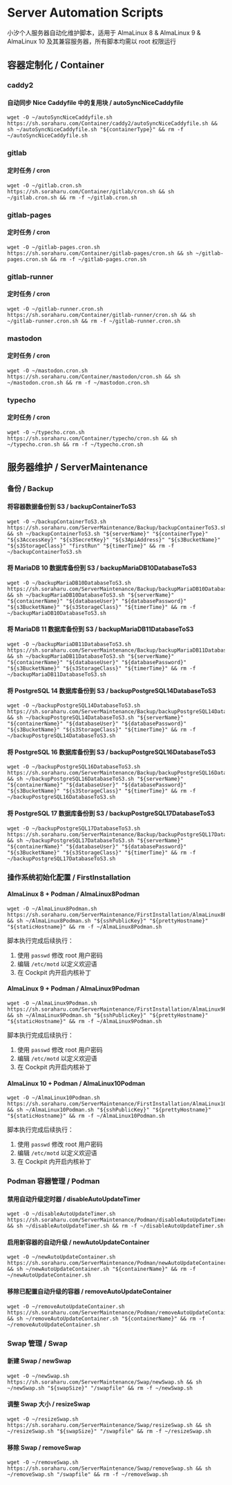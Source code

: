 # Server Automation Scripts

小汐个人服务器自动化维护脚本，适用于 AlmaLinux 8 & AlmaLinux 9 & AlmaLinux 10 及其兼容服务器，所有脚本均需以 root 权限运行

## 容器定制化 / Container

### caddy2

#### 自动同步 Nice Caddyfile 中的复用块 / autoSyncNiceCaddyfile

```shell
wget -O ~/autoSyncNiceCaddyfile.sh https://sh.soraharu.com/Container/caddy2/autoSyncNiceCaddyfile.sh && sh ~/autoSyncNiceCaddyfile.sh "${containerType}" && rm -f ~/autoSyncNiceCaddyfile.sh
```

### gitlab

#### 定时任务 / cron

```shell
wget -O ~/gitlab.cron.sh https://sh.soraharu.com/Container/gitlab/cron.sh && sh ~/gitlab.cron.sh && rm -f ~/gitlab.cron.sh
```

### gitlab-pages

#### 定时任务 / cron

```shell
wget -O ~/gitlab-pages.cron.sh https://sh.soraharu.com/Container/gitlab-pages/cron.sh && sh ~/gitlab-pages.cron.sh && rm -f ~/gitlab-pages.cron.sh
```

### gitlab-runner

#### 定时任务 / cron

```shell
wget -O ~/gitlab-runner.cron.sh https://sh.soraharu.com/Container/gitlab-runner/cron.sh && sh ~/gitlab-runner.cron.sh && rm -f ~/gitlab-runner.cron.sh
```

### mastodon

#### 定时任务 / cron

```shell
wget -O ~/mastodon.cron.sh https://sh.soraharu.com/Container/mastodon/cron.sh && sh ~/mastodon.cron.sh && rm -f ~/mastodon.cron.sh
```

### typecho

#### 定时任务 / cron

```shell
wget -O ~/typecho.cron.sh https://sh.soraharu.com/Container/typecho/cron.sh && sh ~/typecho.cron.sh && rm -f ~/typecho.cron.sh
```

## 服务器维护 / ServerMaintenance

### 备份 / Backup

#### 将容器数据备份到 S3 / backupContainerToS3

```shell
wget -O ~/backupContainerToS3.sh https://sh.soraharu.com/ServerMaintenance/Backup/backupContainerToS3.sh && sh ~/backupContainerToS3.sh "${serverName}" "${containerType}" "${s3AccessKey}" "${s3SecretKey}" "${s3ApiAddress}" "${s3BucketName}" "${s3StorageClass}" "firstRun" "${timerTime}" && rm -f ~/backupContainerToS3.sh
```

#### 将 MariaDB 10 数据库备份到 S3 / backupMariaDB10DatabaseToS3

```shell
wget -O ~/backupMariaDB10DatabaseToS3.sh https://sh.soraharu.com/ServerMaintenance/Backup/backupMariaDB10DatabaseToS3.sh && sh ~/backupMariaDB10DatabaseToS3.sh "${serverName}" "${containerName}" "${databaseUser}" "${databasePassword}" "${s3BucketName}" "${s3StorageClass}" "${timerTime}" && rm -f ~/backupMariaDB10DatabaseToS3.sh
```

#### 将 MariaDB 11 数据库备份到 S3 / backupMariaDB11DatabaseToS3

```shell
wget -O ~/backupMariaDB11DatabaseToS3.sh https://sh.soraharu.com/ServerMaintenance/Backup/backupMariaDB11DatabaseToS3.sh && sh ~/backupMariaDB11DatabaseToS3.sh "${serverName}" "${containerName}" "${databaseUser}" "${databasePassword}" "${s3BucketName}" "${s3StorageClass}" "${timerTime}" && rm -f ~/backupMariaDB11DatabaseToS3.sh
```

#### 将 PostgreSQL 14 数据库备份到 S3 / backupPostgreSQL14DatabaseToS3

```shell
wget -O ~/backupPostgreSQL14DatabaseToS3.sh https://sh.soraharu.com/ServerMaintenance/Backup/backupPostgreSQL14DatabaseToS3.sh && sh ~/backupPostgreSQL14DatabaseToS3.sh "${serverName}" "${containerName}" "${databaseUser}" "${databasePassword}" "${s3BucketName}" "${s3StorageClass}" "${timerTime}" && rm -f ~/backupPostgreSQL14DatabaseToS3.sh
```

#### 将 PostgreSQL 16 数据库备份到 S3 / backupPostgreSQL16DatabaseToS3

```shell
wget -O ~/backupPostgreSQL16DatabaseToS3.sh https://sh.soraharu.com/ServerMaintenance/Backup/backupPostgreSQL16DatabaseToS3.sh && sh ~/backupPostgreSQL16DatabaseToS3.sh "${serverName}" "${containerName}" "${databaseUser}" "${databasePassword}" "${s3BucketName}" "${s3StorageClass}" "${timerTime}" && rm -f ~/backupPostgreSQL16DatabaseToS3.sh
```

#### 将 PostgreSQL 17 数据库备份到 S3 / backupPostgreSQL17DatabaseToS3

```shell
wget -O ~/backupPostgreSQL17DatabaseToS3.sh https://sh.soraharu.com/ServerMaintenance/Backup/backupPostgreSQL17DatabaseToS3.sh && sh ~/backupPostgreSQL17DatabaseToS3.sh "${serverName}" "${containerName}" "${databaseUser}" "${databasePassword}" "${s3BucketName}" "${s3StorageClass}" "${timerTime}" && rm -f ~/backupPostgreSQL17DatabaseToS3.sh
```

### 操作系统初始化配置 / FirstInstallation

#### AlmaLinux 8 + Podman / AlmaLinux8Podman

```shell
wget -O ~/AlmaLinux8Podman.sh https://sh.soraharu.com/ServerMaintenance/FirstInstallation/AlmaLinux8Podman.sh && sh ~/AlmaLinux8Podman.sh "${sshPublicKey}" "${prettyHostname}" "${staticHostname}" && rm -f ~/AlmaLinux8Podman.sh
```

脚本执行完成后续执行：

1. 使用 `passwd` 修改 root 用户密码
2. 编辑 `/etc/motd` 以定义欢迎语
3. 在 Cockpit 内开启内核补丁

#### AlmaLinux 9 + Podman / AlmaLinux9Podman

```shell
wget -O ~/AlmaLinux9Podman.sh https://sh.soraharu.com/ServerMaintenance/FirstInstallation/AlmaLinux9Podman.sh && sh ~/AlmaLinux9Podman.sh "${sshPublicKey}" "${prettyHostname}" "${staticHostname}" && rm -f ~/AlmaLinux9Podman.sh
```

脚本执行完成后续执行：

1. 使用 `passwd` 修改 root 用户密码
2. 编辑 `/etc/motd` 以定义欢迎语
3. 在 Cockpit 内开启内核补丁

#### AlmaLinux 10 + Podman / AlmaLinux10Podman

```shell
wget -O ~/AlmaLinux10Podman.sh https://sh.soraharu.com/ServerMaintenance/FirstInstallation/AlmaLinux10Podman.sh && sh ~/AlmaLinux10Podman.sh "${sshPublicKey}" "${prettyHostname}" "${staticHostname}" && rm -f ~/AlmaLinux10Podman.sh
```

脚本执行完成后续执行：

1. 使用 `passwd` 修改 root 用户密码
2. 编辑 `/etc/motd` 以定义欢迎语
3. 在 Cockpit 内开启内核补丁

### Podman 容器管理 / Podman

#### 禁用自动升级定时器 / disableAutoUpdateTimer

```shell
wget -O ~/disableAutoUpdateTimer.sh https://sh.soraharu.com/ServerMaintenance/Podman/disableAutoUpdateTimer.sh && sh ~/disableAutoUpdateTimer.sh && rm -f ~/disableAutoUpdateTimer.sh
```

#### 启用新容器的自动升级 / newAutoUpdateContainer

```shell
wget -O ~/newAutoUpdateContainer.sh https://sh.soraharu.com/ServerMaintenance/Podman/newAutoUpdateContainer.sh && sh ~/newAutoUpdateContainer.sh "${containerName}" && rm -f ~/newAutoUpdateContainer.sh
```

#### 移除已配置自动升级的容器 / removeAutoUpdateContainer

```shell
wget -O ~/removeAutoUpdateContainer.sh https://sh.soraharu.com/ServerMaintenance/Podman/removeAutoUpdateContainer.sh && sh ~/removeAutoUpdateContainer.sh "${containerName}" && rm -f ~/removeAutoUpdateContainer.sh
```

### Swap 管理 / Swap

#### 新建 Swap / newSwap

```shell
wget -O ~/newSwap.sh https://sh.soraharu.com/ServerMaintenance/Swap/newSwap.sh && sh ~/newSwap.sh "${swapSize}" "/swapfile" && rm -f ~/newSwap.sh
```

#### 调整 Swap 大小 / resizeSwap

```shell
wget -O ~/resizeSwap.sh https://sh.soraharu.com/ServerMaintenance/Swap/resizeSwap.sh && sh ~/resizeSwap.sh "${swapSize}" "/swapfile" && rm -f ~/resizeSwap.sh
```

#### 移除 Swap / removeSwap

```shell
wget -O ~/removeSwap.sh https://sh.soraharu.com/ServerMaintenance/Swap/removeSwap.sh && sh ~/removeSwap.sh "/swapfile" && rm -f ~/removeSwap.sh
```
